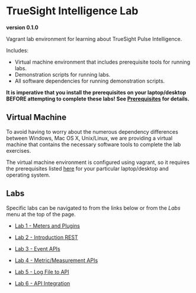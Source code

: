 TrueSight Intelligence Lab
==========================
__version 0.1.0__

Vagrant lab environment for learning about TrueSight Pulse Intelligence.

Includes:

- Virtual machine environment that includes prerequisite tools for running labs.
- Demonstration scripts for running labs.
- All software dependencies for running demonstration scripts.

__It is imperative that you install the prerequisites on your laptop/desktop BEFORE attempting to
complete these labs! See [Prerequisites](getting_started/prerequisites.md) for details.__

## Virtual Machine

To avoid having to worry about the numerous dependency differences between Windows, Mac OS X, Unix/Linux,
we are providing a virtual machine that contains the necessary software tools to complete the lab
exercises.

The virtual machine environment is configured using vagrant, so it requires the prerequisites
listed [here](gettting_started/prerequisites.md) for your particular laptop/desktop and operating system.

## Labs

Specific labs can be navigated to from the links below or from the _Labs_ menu at the top of the page.

- [Lab 1 - Meters and Plugins](labs/lab1.md)

- [Lab 2 - Introduction REST](labs/lab2.md)

- [Lab 3 - Event APIs](labs/lab3.md)

- [Lab 4 - Metric/Measurement APIs](labs/lab4.md)

- [Lab 5 - Log File to API](labs/lab5.md)

- [Lab 6 - API Integration](labs/lab6.md)

